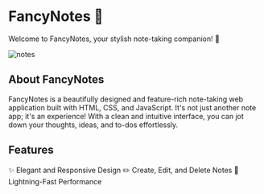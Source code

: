 # FancyNotes 📝

Welcome to FancyNotes, your stylish note-taking companion! 💫

![notes](https://github.com/charith-codex/Notes-App/assets/131009269/ccc1e2aa-8490-49ea-91c0-c33bcffde505)

## About FancyNotes
FancyNotes is a beautifully designed and feature-rich note-taking web application built with HTML, CSS, and JavaScript. It's not just another note app; it's an experience! With a clean and intuitive interface, you can jot down your thoughts, ideas, and to-dos effortlessly.

## Features
✨ Elegant and Responsive Design
✏️ Create, Edit, and Delete Notes
🚀 Lightning-Fast Performance

